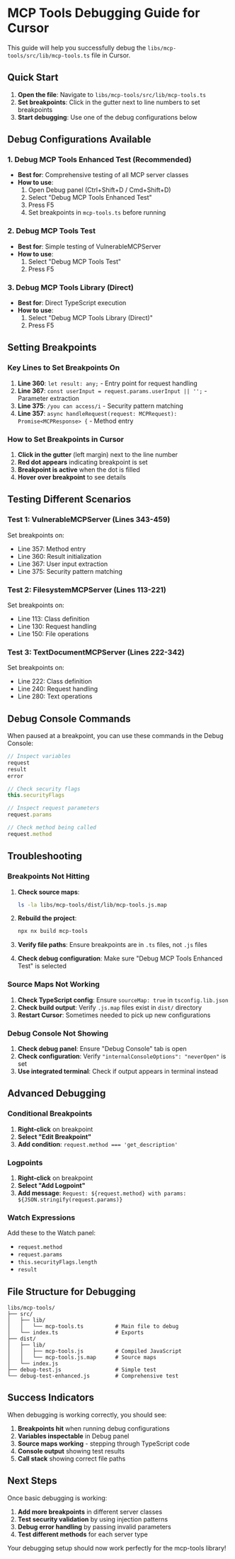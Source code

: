 # MCP Tools Debugging Guide for Cursor

This guide will help you successfully debug the `libs/mcp-tools/src/lib/mcp-tools.ts` file in Cursor.

## Quick Start

1. **Open the file**: Navigate to `libs/mcp-tools/src/lib/mcp-tools.ts`
2. **Set breakpoints**: Click in the gutter next to line numbers to set breakpoints
3. **Start debugging**: Use one of the debug configurations below

## Debug Configurations Available

### 1. Debug MCP Tools Enhanced Test (Recommended)
- **Best for**: Comprehensive testing of all MCP server classes
- **How to use**:
  1. Open Debug panel (Ctrl+Shift+D / Cmd+Shift+D)
  2. Select "Debug MCP Tools Enhanced Test"
  3. Press F5
  4. Set breakpoints in `mcp-tools.ts` before running

### 2. Debug MCP Tools Test
- **Best for**: Simple testing of VulnerableMCPServer
- **How to use**:
  1. Select "Debug MCP Tools Test"
  2. Press F5

### 3. Debug MCP Tools Library (Direct)
- **Best for**: Direct TypeScript execution
- **How to use**:
  1. Select "Debug MCP Tools Library (Direct)"
  2. Press F5

## Setting Breakpoints

### Key Lines to Set Breakpoints On

1. **Line 360**: `let result: any;` - Entry point for request handling
2. **Line 367**: `const userInput = request.params.userInput || '';` - Parameter extraction
3. **Line 375**: `/you can access/i` - Security pattern matching
4. **Line 357**: `async handleRequest(request: MCPRequest): Promise<MCPResponse> {` - Method entry

### How to Set Breakpoints in Cursor

1. **Click in the gutter** (left margin) next to the line number
2. **Red dot appears** indicating breakpoint is set
3. **Breakpoint is active** when the dot is filled
4. **Hover over breakpoint** to see details

## Testing Different Scenarios

### Test 1: VulnerableMCPServer (Lines 343-459)
Set breakpoints on:
- Line 357: Method entry
- Line 360: Result initialization
- Line 367: User input extraction
- Line 375: Security pattern matching

### Test 2: FilesystemMCPServer (Lines 113-221)
Set breakpoints on:
- Line 113: Class definition
- Line 130: Request handling
- Line 150: File operations

### Test 3: TextDocumentMCPServer (Lines 222-342)
Set breakpoints on:
- Line 222: Class definition
- Line 240: Request handling
- Line 280: Text operations

## Debug Console Commands

When paused at a breakpoint, you can use these commands in the Debug Console:

```javascript
// Inspect variables
request
result
error

// Check security flags
this.securityFlags

// Inspect request parameters
request.params

// Check method being called
request.method
```

## Troubleshooting

### Breakpoints Not Hitting

1. **Check source maps**:
   ```bash
   ls -la libs/mcp-tools/dist/lib/mcp-tools.js.map
   ```

2. **Rebuild the project**:
   ```bash
   npx nx build mcp-tools
   ```

3. **Verify file paths**: Ensure breakpoints are in `.ts` files, not `.js` files

4. **Check debug configuration**: Make sure "Debug MCP Tools Enhanced Test" is selected

### Source Maps Not Working

1. **Check TypeScript config**: Ensure `sourceMap: true` in `tsconfig.lib.json`
2. **Check build output**: Verify `.js.map` files exist in `dist/` directory
3. **Restart Cursor**: Sometimes needed to pick up new configurations

### Debug Console Not Showing

1. **Check debug panel**: Ensure "Debug Console" tab is open
2. **Check configuration**: Verify `"internalConsoleOptions": "neverOpen"` is set
3. **Use integrated terminal**: Check if output appears in terminal instead

## Advanced Debugging

### Conditional Breakpoints

1. **Right-click** on breakpoint
2. **Select "Edit Breakpoint"**
3. **Add condition**: `request.method === 'get_description'`

### Logpoints

1. **Right-click** on breakpoint
2. **Select "Add Logpoint"**
3. **Add message**: `Request: ${request.method} with params: ${JSON.stringify(request.params)}`

### Watch Expressions

Add these to the Watch panel:
- `request.method`
- `request.params`
- `this.securityFlags.length`
- `result`

## File Structure for Debugging

```
libs/mcp-tools/
├── src/
│   ├── lib/
│   │   └── mcp-tools.ts          # Main file to debug
│   └── index.ts                  # Exports
├── dist/
│   ├── lib/
│   │   ├── mcp-tools.js          # Compiled JavaScript
│   │   └── mcp-tools.js.map      # Source maps
│   └── index.js
├── debug-test.js                 # Simple test
└── debug-test-enhanced.js        # Comprehensive test
```

## Success Indicators

When debugging is working correctly, you should see:

1. **Breakpoints hit** when running debug configurations
2. **Variables inspectable** in Debug panel
3. **Source maps working** - stepping through TypeScript code
4. **Console output** showing test results
5. **Call stack** showing correct file paths

## Next Steps

Once basic debugging is working:

1. **Add more breakpoints** in different server classes
2. **Test security validation** by using injection patterns
3. **Debug error handling** by passing invalid parameters
4. **Test different methods** for each server type

Your debugging setup should now work perfectly for the mcp-tools library!



